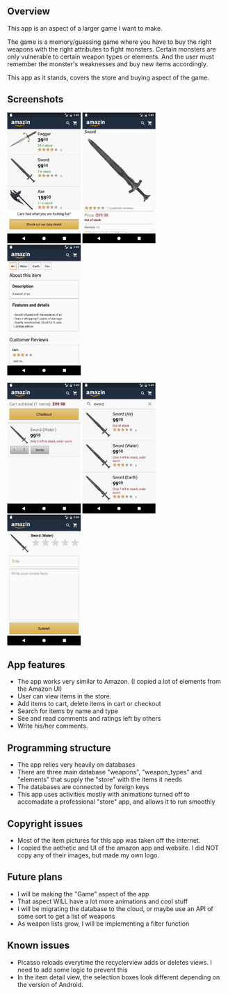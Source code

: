 ## Overview

This app is an aspect of a larger game I want to make.

The game is a memory/guessing game where you have to buy the right weapons with the right attributes to fight monsters. Certain monsters are only vulnerable to certain weapon types or elements. And the user must remember the monster's weaknesses and buy new items accordingly.

This app as it stands, covers the store and buying aspect of the game.

## Screenshots

<p align="left">
<img src="Screenshots/screen01.png" height="300px" /> <img src="Screenshots/screen02.png" height="300px" /> <img src="Screenshots/screen03.png" height="300px" /> 
</p>

<p align="left">
<img src="Screenshots/screen04.png" height="300px" /> <img src="Screenshots/screen05.png" height="300px" /> <img src="Screenshots/screen06.png" height="300px" />
</p>

## App features

- The app works very similar to Amazon. (I copied a lot of elements from the Amazon UI)
- User can view items in the store.
- Add items to cart, delete items in cart or checkout
- Search for items by name and type
- See and read comments and ratings left by others
- Write his/her comments.

## Programming structure

- The app relies very heavily on databases
- There are three main database "weapons", "weapon_types" and "elements" that supply the "store" with the items it needs
- The databases are connected by foreign keys
- This app uses activities mostly with animations turned off to accomadate a professional "store" app, and allows it to run smoothly

## Copyright issues

- Most of the item pictures for this app was taken off the internet.
- I copied the aethetic and UI of the amazon app and website. I did NOT copy any of their images, but made my own logo.

## Future plans

- I will be making the "Game" aspect of the app
- That aspect WILL have a lot more animations and cool stuff
- I will be migrating the database to the cloud, or maybe use an API of some sort to get a list of weapons
- As weapon lists grow, I will be implementing a filter function

## Known issues

- Picasso reloads everytime the recyclerview adds or deletes views. I need to add some logic to prevent this
- In the item detail view, the selection boxes look different depending on the version of Android. 
